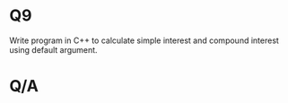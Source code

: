 # Q9

Write program in C++ to calculate simple interest and compound interest using default
argument.

# Q/A